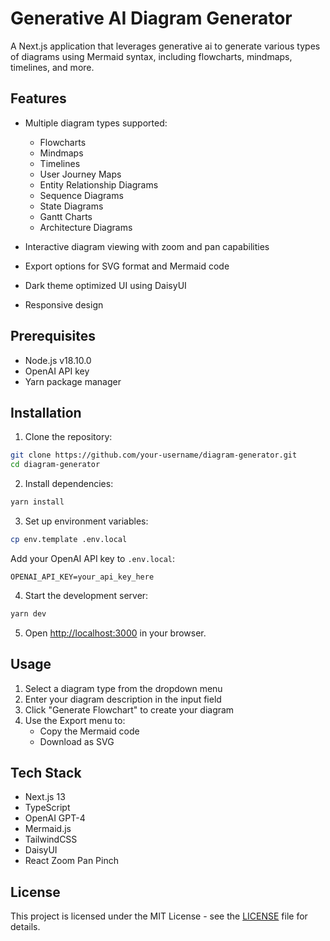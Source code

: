 # Generative AI Diagram Generator

A Next.js application that leverages generative ai to generate various types of diagrams using Mermaid syntax, including flowcharts, mindmaps, timelines, and more.

## Features

- Multiple diagram types supported:
  - Flowcharts
  - Mindmaps
  - Timelines
  - User Journey Maps
  - Entity Relationship Diagrams
  - Sequence Diagrams
  - State Diagrams
  - Gantt Charts
  - Architecture Diagrams

- Interactive diagram viewing with zoom and pan capabilities
- Export options for SVG format and Mermaid code
- Dark theme optimized UI using DaisyUI
- Responsive design

## Prerequisites

- Node.js v18.10.0
- OpenAI API key
- Yarn package manager

## Installation

1. Clone the repository:
```bash
git clone https://github.com/your-username/diagram-generator.git
cd diagram-generator
```

2. Install dependencies:
```bash
yarn install
```

3. Set up environment variables:
```bash
cp env.template .env.local
```
Add your OpenAI API key to `.env.local`:
```
OPENAI_API_KEY=your_api_key_here
```

4. Start the development server:
```bash
yarn dev
```

5. Open [http://localhost:3000](http://localhost:3000) in your browser.

## Usage

1. Select a diagram type from the dropdown menu
2. Enter your diagram description in the input field
3. Click "Generate Flowchart" to create your diagram
4. Use the Export menu to:
   - Copy the Mermaid code
   - Download as SVG

## Tech Stack

- Next.js 13
- TypeScript
- OpenAI GPT-4
- Mermaid.js
- TailwindCSS
- DaisyUI
- React Zoom Pan Pinch

## License

This project is licensed under the MIT License - see the [LICENSE](LICENSE) file for details.
